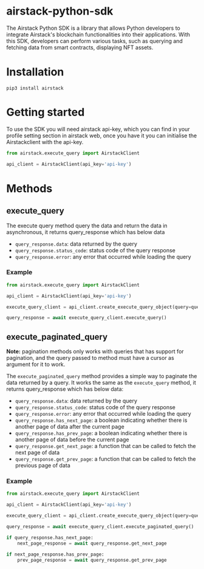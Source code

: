 # airstack-python-sdk

The Airstack Python SDK is a library that allows Python developers to integrate Airstack's blockchain functionalities into their applications. With this SDK, developers can perform various tasks, such as querying and fetching data from smart contracts, displaying NFT assets.

# Installation

`pip3 install airstack`

# Getting started
To use the SDK you will need airstack api-key, which you can find in your profile setting section in airstack web, once you have it you can initialise the Airstackclient with the api-key.
```python
from airstack.execute_query import AirstackClient

api_client = AirstackClient(api_key='api-key')

```

# Methods
## execute_query
The execute query method query the data and return the data in asynchronous, it returns query_response which has below data
- `query_response.data`: data returned by the query
- `query_response.status_code`: status code of the query response
- `query_response.error`: any error that occurred while loading the query

### Example
```python
from airstack.execute_query import AirstackClient

api_client = AirstackClient(api_key='api-key')

execute_query_client = api_client.create_execute_query_object(query=query, variables=variables)

query_response = await execute_query_client.execute_query()
```

## execute_paginated_query
**Note:** pagination methods only works with queries that has support for pagination, and the query passed to method must have a cursor as argument for it to work.

The `execute_paginated_query` method provides a simple way to paginate the data returned by a query. It works the same as the `execute_query` method, it returns query_response which has below data:

- `query_response.data`: data returned by the query
- `query_response.status_code`: status code of the query response
- `query_response.error`: any error that occurred while loading the query
- `query_response.has_next_page`: a boolean indicating whether there is another page of data after the current page
- `query_response.has_prev_page`: a boolean indicating whether there is another page of data before the current page
- `query_response.get_next_page`: a function that can be called to fetch the next page of data
- `query_response.get_prev_page`: a function that can be called to fetch the previous page of data

### Example
```python
from airstack.execute_query import AirstackClient

api_client = AirstackClient(api_key='api-key')

execute_query_client = api_client.create_execute_query_object(query=query, variables=variables)

query_response = await execute_query_client.execute_paginated_query()

if query_response.has_next_page:
    next_page_response = await query_response.get_next_page

if next_page_response.has_prev_page:
    prev_page_response = await query_response.get_prev_page
```


